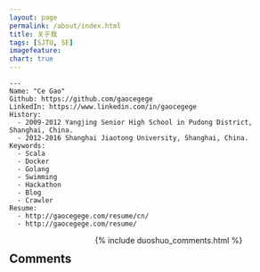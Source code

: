 ```yaml
---
layout: page
permalink: /about/index.html
title: 关于我
tags: [SJTU, SE]
imagefeature: 
chart: true
---
```


```
---
Name: "Ce Gao"
Github: https://github.com/gaocegege
LinkedIn: https://www.linkedin.com/in/gaocegege
History:
  - 2009-2012 Yangjing Senior High School in Pudong District, Shanghai, China.
  - 2012-2016 Shanghai Jiaotong University, Shanghai, China.
Keywords:
  - Scala
  - Docker
  - Golang
  - Swimming
  - Hackathon
  - Blog
  - Crawler
Resume: 
  - http://gaocegege.com/resume/cn/
  - http://gaocegege.com/resume/

```
        
<div class="cf"></div>

<section class="summer-disqus row">
<div class="small-12 columns">
<h1 class="summer-comments-header">Comments</h1>
<div id="disqus_thread"></div>
{% include duoshuo_comments.html %}
</div>
</section>

